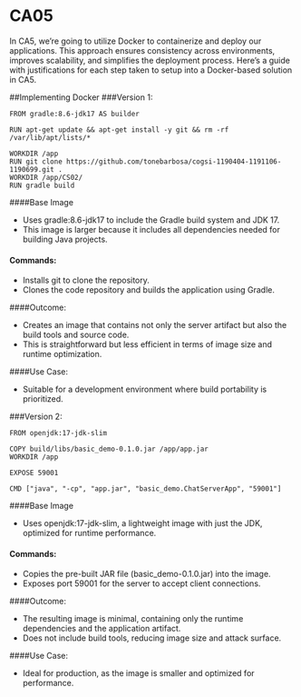 # CA05
In CA5, we’re going to utilize Docker to containerize and deploy our applications. This approach ensures consistency across environments, improves scalability, and simplifies the deployment process. Here’s a guide with justifications for each step taken to setup into a Docker-based solution in CA5.

##Implementing Docker
###Version 1:
````
FROM gradle:8.6-jdk17 AS builder

RUN apt-get update && apt-get install -y git && rm -rf /var/lib/apt/lists/*

WORKDIR /app
RUN git clone https://github.com/tonebarbosa/cogsi-1190404-1191106-1190699.git .
WORKDIR /app/CS02/
RUN gradle build
 ````

####Base Image
- Uses gradle:8.6-jdk17 to include the Gradle build system and JDK 17.
- This image is larger because it includes all dependencies needed for building Java projects.

#### Commands:
- Installs git to clone the repository.
- Clones the code repository and builds the application using Gradle.

####Outcome:
- Creates an image that contains not only the server artifact but also the build tools and source code.
- This is straightforward but less efficient in terms of image size and runtime optimization.

####Use Case:
- Suitable for a development environment where build portability is prioritized.

###Version 2:
````
FROM openjdk:17-jdk-slim

COPY build/libs/basic_demo-0.1.0.jar /app/app.jar
WORKDIR /app

EXPOSE 59001

CMD ["java", "-cp", "app.jar", "basic_demo.ChatServerApp", "59001"]
````

####Base Image
- Uses openjdk:17-jdk-slim, a lightweight image with just the JDK, optimized for runtime performance.

#### Commands:
- Copies the pre-built JAR file (basic_demo-0.1.0.jar) into the image.
- Exposes port 59001 for the server to accept client connections.

####Outcome:
- The resulting image is minimal, containing only the runtime dependencies and the application artifact.
- Does not include build tools, reducing image size and attack surface.

####Use Case:
- Ideal for production, as the image is smaller and optimized for performance.
